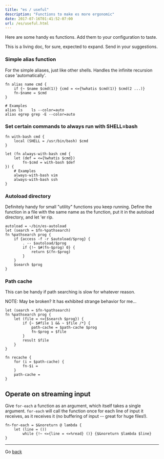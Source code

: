 ```yaml
---
title: "es / useful"
description: "Functions to make es more ergonomic"
date: 2017-07-16T01:41:52-07:00
url: /es/useful.html
---
```


Here are some handy es functions.  Add them to your configuration to taste.

This is a living doc, for sure, expected to expand. Send in your suggestions.

### Simple alias function

For the simple aliases, just like other shells.  Handles the infinite recursion case 'automatically'.

```
fn alias name cmd {
    if {~ $name $cmd(1)} {cmd = <={%whatis $cmd(1)} $cmd(2 ...)}
    fn-$name = $cmd
}

# Examples
alias ls    ls --color=auto
alias egrep grep -E --color=auto
```

### Set certain commands to always run with SHELL=bash

```
fn with-bash cmd {
    local (SHELL = /usr/bin/bash) $cmd
}

let (fn always-with-bash cmd {
    let (def = <={%whatis $cmd})
        fn-$cmd = with-bash $def
}) {
    # Examples
    always-with-bash vim
    always-with-bash ssh
}
```

### Autoload directory

Definitely handy for small "utility" functions you keep running.  Define the function in a file with the same name as the function, put it in the autoload directory, and let 'er rip.

```
autoload = ~/bin/es-autoload
let (search = $fn-%pathsearch)
fn %pathsearch prog {
    if {access -f -r $autoload/$prog} {
        . -- $autoload/$prog
        if {!~ $#(fn-$prog) 0} {
            return $(fn-$prog)
        }
    }
    $search $prog
}
```

### Path cache

This can be handy if path searching is slow for whatever reason.

NOTE: May be broken? It has exhibited strange behavior for me...

```
let (search = $fn-%pathsearch)
fn %pathsearch prog {
    let (file = <={$search $prog}) {
        if {~ $#file 1 && ~ $file /*} {
            path-cache = $path-cache $prog
            fn-$prog = $file
        }
        result $file
    }
}

fn recache {
    for (i = $path-cache) {
        fn-$i =
    }
    path-cache =
}
```

## Operate on streaming input

Give `for-each` a function as an argument, which itself takes a single argument.  `for-each` will call the function once for each line of input it receives, as it receives it (no buffering of input -- great for huge files!).

```
fn-for-each = $&noreturn @ lambda {
    let (line = ())
        while {!~ <={line = <=%read} ()} {$&noreturn $lambda $line}
}
```

---

Go [back](index.html)

